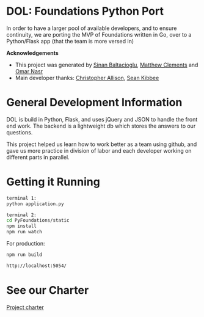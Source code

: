 # DOL: Foundations Python Port

In order to have a larger pool of available developers, and to ensure continuity, we are porting the MVP of Foundations written in Go, over to a Python/Flask app (that the team is more versed in)

**Acknowledgements**

* This project was generated by [Sinan Baltacioglu](https://medium.com/the-mighty-weasel), [Matthew Clements](https://github.com/clements-m) and [Omar Nasr](https://twitter.com/thenextmusk/media)
* Main developer thanks: [Christopher Allison](https://github.com/ToferC), [Sean Kibbee](https://github.com/sdkibb) 

# General Development Information

DOL is build in Python, Flask, and uses jQuery and JSON to handle the front end work. The backend is a lightweight db which stores the answers to our questions. 

This project helped us learn how to work better as a team using github, and gave us more practice in division of labor and each developer working on different parts in parallel.

# Getting it Running

```bash
terminal 1: 
python application.py

terminal 2:
cd PyFoundations/static
npm install
npm run watch
```

For production:
```bash
npm run build
```

```bash
http://localhost:5054/
```

# See our Charter

[Project charter](CHARTER.md)
